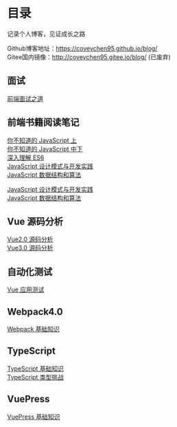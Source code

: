 # 目录
记录个人博客，见证成长之路 <br/>

Github博客地址：https://coveychen95.github.io/blog/ <br/>
Gitee国内镜像：http://coveychen95.gitee.io/blog/ (已废弃) <br/>

## 面试
[前端面试之道](https://coveychen95.github.io/blog/interview/)

## 前端书籍阅读笔记
[你不知道的 JavaScript 上](https://coveychen95.github.io/blog/books/javascript/know-up.html)<br/>
[你不知道的 JavaScript 中下](https://coveychen95.github.io/blog/books/javascript/know-down.html)<br/>
[深入理解 ES6](https://coveychen95.github.io/blog/books/javascript/es6.html)<br/>
[JavaScript 设计模式与开发实践](https://coveychen95.github.io/blog/designPattern/) <br/>
[JavaScript 数据结构和算法](https://coveychen95.github.io/blog/books/javascript/algorithm.html) <br/>
<!-- [JavaScript 高级程序设计](https://coveychen95.github.io/blog/books/javascript/red-book.html)<br/> -->
[JavaScript 设计模式与开发实践](https://coveychen95.github.io/blog/designPattern/) <br/>
[JavaScript 数据结构和算法](https://coveychen95.github.io/blog/books/javascript/algorithm.html)<br/>

## Vue 源码分析
[Vue2.0 源码分析](https://coveychen95.github.io/blog/vueAnalysis/introduction/)<br/>
[Vue3.0 源码分析](https://coveychen95.github.io/blog/vueNextAnalysis/introduction/)<br/>

## 自动化测试
[Vue 应用测试](https://coveychen95.github.io/blog/test/vueTest.html)<br/>

## Webpack4.0
[Webpack 基础知识](https://coveychen95.github.io/blog/webpack/webpack/)<br/>

## TypeScript
[TypeScript 基础知识](https://coveychen95.github.io/blog/typescript/base)<br/>
[TypeScript 类型挑战](https://coveychen95.github.io/blog/typescript/challenge)<br/>

## VuePress
[VuePress 基础知识](https://coveychen95.github.io/blog/vuepress/)<br/>
